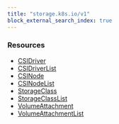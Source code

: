 ```yaml
---
title: "storage.k8s.io/v1"
block_external_search_index: true
---
```


<!-- WARNING: this file was generated by Pulumi Docs Generator. -->
<!-- Do not edit by hand unless you're certain you know what you are doing! -->

<h3>Resources</h3>
<ul class="api">
    <li><a href="csidriver"><span class="symbol resource"></span>CSIDriver</a></li>
    <li><a href="csidriverlist"><span class="symbol resource"></span>CSIDriverList</a></li>
    <li><a href="csinode"><span class="symbol resource"></span>CSINode</a></li>
    <li><a href="csinodelist"><span class="symbol resource"></span>CSINodeList</a></li>
    <li><a href="storageclass"><span class="symbol resource"></span>StorageClass</a></li>
    <li><a href="storageclasslist"><span class="symbol resource"></span>StorageClassList</a></li>
    <li><a href="volumeattachment"><span class="symbol resource"></span>VolumeAttachment</a></li>
    <li><a href="volumeattachmentlist"><span class="symbol resource"></span>VolumeAttachmentList</a></li>
</ul>

